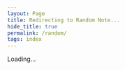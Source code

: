 ```yaml
---
layout: Page
title: Redirecting to Random Note...
hide_title: true
permalink: /random/
tags: index
---
```


Loading...

<script>
async function getSearchData(dataUrl) {
    let response = await fetch(dataUrl);
    let responseText = response.text();
    return responseText;
}

(function searchInit() {
    var dataUrl = "/assets/js/SearchData.json";

    getSearchData(dataUrl)
        .then(function(responseText) {
            var docs = JSON.parse(responseText);
            var items = Object.values(docs).filter(function(item) {
                return !item.url.match(/tags/);
            });
            var randomItem = items[Math.floor(Math.random()*items.length)];
            window.location.href = randomItem.url;
        });
})();
</script>
